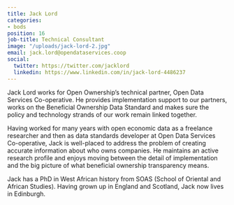 ```yaml
---
title: Jack Lord
categories:
- bods
position: 16
job-title: Technical Consultant
image: "/uploads/jack-lord-2.jpg"
email: jack.lord@opendataservices.coop
social:
  twitter: https://twitter.com/jacklord
  linkedin: https://www.linkedin.com/in/jack-lord-4486237
---
```


Jack Lord works for Open Ownership’s technical partner, Open Data Services Co-operative. He provides implementation support to our partners, works on the Beneficial Ownership Data Standard and makes sure the policy and technology strands of our work remain linked together.

Having worked for many years with open economic data as a freelance researcher and then as data standards developer at Open Data Services Co-operative, Jack is well-placed to address the problem of creating accurate information about who owns companies. He maintains an active research profile and enjoys moving between the detail of implementation and the big picture of what beneficial ownership transparency means.

Jack has a PhD in West African history from SOAS (School of Oriental and African Studies). Having grown up in England and Scotland, Jack now lives in Edinburgh.
